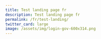 ```yaml
---
title: Test landing page fr
description: Test landing page fr
permalink: /fr/test-landing/
twitter_card: large
image: /assets/img/login-gov-600x314.png
---
```

